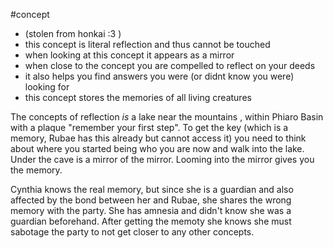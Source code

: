 
#concept
- (stolen from honkai :3 )
- this concept is literal reflection and thus cannot be touched
- when looking at this concept it appears as a mirror
- when close to the concept you are compelled to reflect on your deeds
- it also helps you find answers you were (or didnt know you were) looking for
- this concept stores the memories of all living creatures


The concepts of reflection *is* a lake near the mountains , within Phiaro Basin with a plaque "remember your first step". To get the key (which is a memory, Rubae has this already but cannot access it) you need to think about where you started being who you are now and walk into the lake. Under the cave is a mirror of the mirror. Looming into the mirror gives you the memory.


Cynthia knows the real memory, but since she is a guardian and also affected by the bond between her and Rubae, she shares the wrong memory with the party. She has amnesia and didn't know she was a guardian beforehand. After getting the memoty she knows she must sabotage the party to not get closer to any other concepts.
